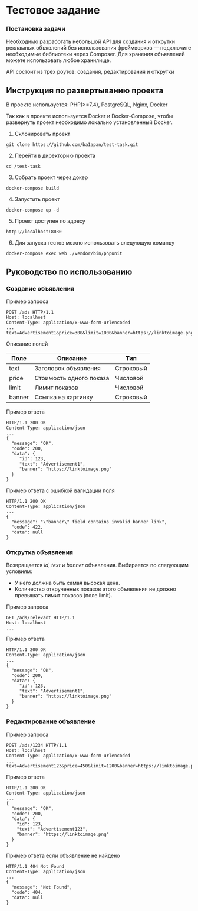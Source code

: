 # Тестовое задание

### Постановка задачи

Необходимо разработать небольшой API для создания и открутки рекламных объявлений без использования фреймворков — подключите необходимые библиотеки через Composer. Для хранения объявлений можете использовать любое хранилище.

API состоит из трёх роутов: создания, редактирования и открутки

## Инструкция по развертыванию проекта

В проекте используется: PHP(>=7.4), PostgreSQL, Nginx, Docker

Так как в проекте используется Docker и Docker-Compose, чтобы развернуть проект необходимо локально установленный Docker.

1. Склонировать проект
```
git clone https://github.com/ba1apan/test-task.git
```

2. Перейти в директорию проекта
```
cd /test-task
```

3. Собрать проект через докер
```
docker-compose build
```

4. Запустить проект
```
docker-compose up -d
```

5. Проект доступен по адресу 
```
http://localhost:8080
```

6. Для запуска тестов можно использовать следующую команду
```
docker-compose exec web ./vendor/bin/phpunit
```

## Руководство по использованию

### Создание объявления

Пример запроса

```http request
POST /ads HTTP/1.1
Host: localhost
Content-Type: application/x-www-form-urlencoded
...
text=Advertisement1&price=300&limit=1000&banner=https://linktoimage.png
```

Описание полей

| Поле | Описание  | Тип  |
|---|---|---|
| text | Заголовок объявления | Строковый |
| price | Стоимость одного показа | Числовой |
| limit | Лимит показов | Числовой |
| banner | Ссылка на картинку | Строковый |


Пример ответа

```http request
HTTP/1.1 200 OK
Content-Type: application/json
...
{
  "message": "OK",
  "code": 200,
  "data": {
     "id": 123,
     "text": "Advertisement1",
     "banner": "https://linktoimage.png"   
  }
}
```

Пример ответа с ошибкой валидации поля

```http request
HTTP/1.1 200 OK
Content-Type: application/json
...
{
  "message": "\"banner\" field contains invalid banner link",
  "code": 422,
  "data": null
}
```

### Открутка объявления

Возвращается _id_, _text_ и _banner_ объявления. Выбирается по следующим условиям:

- У него должна быть самая высокая цена.
- Количество открученных показов этого объявления не должно превышать лимит
  показов (поле limit).

Пример запроса

```http request
GET /ads/relevant HTTP/1.1
Host: localhost
...
```

Пример ответа

```http request
HTTP/1.1 200 OK
Content-Type: application/json
...
{
  "message": "OK",
  "code": 200,
  "data": {
     "id": 123,
     "text": "Advertisement1",
     "banner": "https://linktoimage.png"   
  }
}
```

### Редактирование объявление

Пример запроса

```http request
POST /ads/1234 HTTP/1.1
Host: localhost
Content-Type: application/x-www-form-urlencoded
...
text=Advertisement123&price=450&limit=1200&banner=https://linktoimage.png
```

Пример ответа

```http request
HTTP/1.1 200 OK
Content-Type: application/json
...
{
  "message": "OK",
  "code": 200,
  "data": {
    "id": 123,
    "text": "Advertisement123",
    "banner": "https://linktoimage.png"
  }
}
```

Пример ответа если объявление не найдено

```http request
HTTP/1.1 404 Not Found
Content-Type: application/json
...
{
  "message": "Not Found",
  "code": 404,
  "data": null
}
```